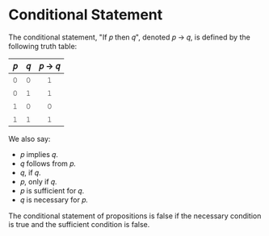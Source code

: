 # Conditional Statement

The conditional statement, "If &#x1D45D; then &#x1D45E;", denoted &#x1D45D; &#x2192; &#x1D45E;, is defined by the following truth table:

|&#x1D45D;|&#x1D45E;|&#x1D45D; &#x2192; &#x1D45E;
|:-:|:-:|:-:
|&#x1D7F6;|&#x1D7F6;|&#x1D7F7;
|&#x1D7F6;|&#x1D7F7;|&#x1D7F7;
|&#x1D7F7;|&#x1D7F6;|&#x1D7F6;
|&#x1D7F7;|&#x1D7F7;|&#x1D7F7;

We also say:
- &#x1D45D; implies &#x1D45E;.
- &#x1D45E; follows from &#x1D45D;.
- &#x1D45E;, if &#x1D45E;.
- &#x1D45D;, only if &#x1D45E;.
- &#x1D45D; is sufficient for &#x1D45E;.
- &#x1D45E; is necessary for &#x1D45D;.

The conditional statement of propositions is false if the necessary condition is true and the sufficient condition is false.